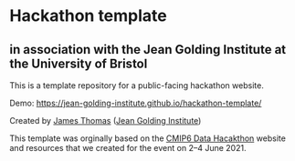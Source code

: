 # Hackathon template
## in association with the Jean Golding Institute at the University of Bristol

This is a template repository for a public-facing hackathon website.

Demo: <https://jean-golding-institute.github.io/hackathon-template/>

Created by [James Thomas](https://github.com/jatonline)
([Jean Golding Institute](https://www.bristol.ac.uk/golding/))

This template was orginally based on the [CMIP6 Data Hacakthon](https://cmip6moap.github.io/)
website and resources that we created for the event on 2–4 June 2021.
